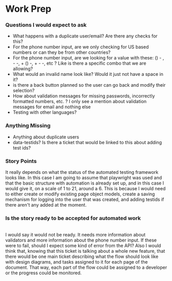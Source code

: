 # Work Prep

### Questions I would expect to ask
 - What happens with a duplicate user/email? Are there any checks for this?
 - For the phone number input, are we only checking for US based numbers or can they be from other countries?
 - For the phone number input, are we looking for a value with these:  () - , - -, + () -, + - -, etc ? Like is there a specific combo that we are allowing?
 - What would an invalid name look like? Would it just not have a space in it?
 - is there a back button planned so the user can go back and modify their selection?
 - How about validation messages for missing passwords, incorrectly formatted numbers, etc. ? I only see a mention about validation messages for email and nothing else
 - Testing with other languages?


### Anything Missing
 - Anything about duplicate users
 - data-testids? Is there a ticket that would be linked to this about adding test ids?

### Story Points
It really depends on what the status of the automated testing framework looks like. In this case I am going to assume that playwright was used and that the basic structure with automation is already set up, and in this case I would give it, on a scale of 1 to 21, around a 6. This is because I would need to either create or modify existing page object models, create a saving mechanism for logging into the user that was created, and adding testids if there aren't any added at the moment. 

### Is the story ready to be accepted for automated work
<br>
I would say it would not be ready. It needs more information about validators and more information about the phone number input. If these were to fail, should I expect some kind of error from the API? Also I would think that, knowing that this ticket is talking about a whole new feature, that there would be one main ticket describing what the flow should look like with design diagrams, and tasks assigned to it for each page of the document. That way, each part of the flow could be assigned to a developer or the progress could be monitored. 
